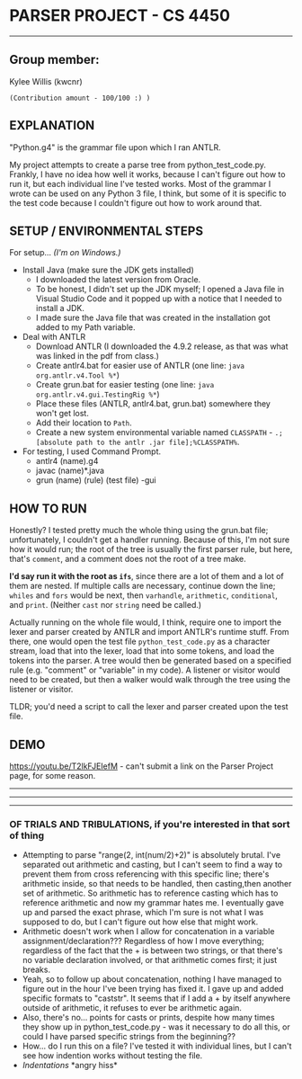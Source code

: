 # PARSER PROJECT - CS 4450

---

## Group member: 
  Kylee Willis (kwcnr)
  
    (Contribution amount - 100/100 :) )
    
## EXPLANATION
"Python.g4" is the grammar file upon which I ran ANTLR.
  
My project attempts to create a parse tree from python_test_code.py. Frankly, I have no idea how well it works, because I can't figure out how to run it, but each individual line I've tested works. Most of the grammar I wrote can be used on any Python 3 file, I think, but some of it is specific to the test code because I couldn't figure out how to work around that.
  

## SETUP / ENVIRONMENTAL STEPS
For setup... *(I'm on Windows.)*
- Install Java (make sure the JDK gets installed)
  - I downloaded the latest version from Oracle.
  - To be honest, I didn't set up the JDK myself; I opened a Java file in Visual Studio Code and it popped up with a notice that I needed to install a JDK.
  - I made sure the Java file that was created in the installation got added to my Path variable.
- Deal with ANTLR
  - Download ANTLR (I downloaded the 4.9.2 release, as that was what was linked in the pdf from class.)
  - Create antlr4.bat for easier use of ANTLR (one line: `java org.antlr.v4.Tool %*`)
  - Create grun.bat for easier testing (one line: `java org.antlr.v4.gui.TestingRig %*`)
  - Place these files (ANTLR, antlr4.bat, grun.bat) somewhere they won't get lost.
  - Add their location to `Path`.
  - Create a new system environmental variable named `CLASSPATH` - `.;[absolute path to the antlr .jar file];%CLASSPATH%`.
- For testing, I used Command Prompt.
  - antlr4 (name).g4
  - javac (name)*.java
  - grun (name) (rule) (test file) -gui

## HOW TO RUN
Honestly? I tested pretty much the whole thing using the grun.bat file; unfortunately, I couldn't get a handler running. Because of this, I'm not sure how it would run; the root of the tree is usually the first parser rule, but here, that's `comment`, and a comment does not the root of a tree make.

**I'd say run it with the root as `ifs`**, since there are a lot of them and a lot of them are nested. If multiple calls are necessary, continue down the line; `whiles` and `fors` would be next, then `varhandle`, `arithmetic`, `conditional`, and `print`. (Neither `cast` nor `string` need be called.)



Actually running on the whole file would, I think, require one to import the lexer and parser created by ANTLR and import ANTLR's runtime stuff. From there, one would open the test file `python_test_code.py` as a character stream, load that into the lexer, load that into some tokens, and load the tokens into the parser. A tree would then be generated based on a specified rule (e.g. "comment" or "variable" in my code). A listener or visitor would need to be created, but then a walker would walk through the tree using the listener or visitor.

TLDR; you'd need a script to call the lexer and parser created upon the test file.

## DEMO
https://youtu.be/T2lkFJEIefM - can't submit a link on the Parser Project page, for some reason.

---
---
---

### OF TRIALS AND TRIBULATIONS, if you're interested in that sort of thing
- Attempting to parse "range(2, int(num/2)+2)" is absolutely brutal. I've separated out arithmetic and casting, but I can't seem to find a way to prevent them from cross referencing with this specific line; there's arithmetic inside, so that needs to be handled, then casting,then another set of arithmetic. So arithmetic has to reference casting which has to reference arithmetic and now my grammar hates me. I eventually gave up and parsed the exact phrase, which I'm sure is not what I was supposed to do, but I can't figure out how else that might work.
- Arithmetic doesn't work when I allow for concatenation in a variable assignment/declaration??? Regardless of how I move everything; regardless of the fact that the + is between two strings, or that there's no variable declaration involved, or that arithmetic comes first; it just breaks.
- Yeah, so to follow up about concatenation, nothing I have managed to figure out in the hour I've been trying has fixed it. I gave up and added specific formats to "caststr". It seems that if I add a + by itself anywhere outside of arithmetic, it refuses to ever be arithmetic again.
- Also, there's no... points for casts or prints, despite how many times they show up in python_test_code.py - was it necessary to do all this, or could I have parsed specific strings from the beginning??
- How... do I run this on a file? I've tested it with individual lines, but I can't see how indention works without testing the file.
- *Indentations* \*angry hiss\*
